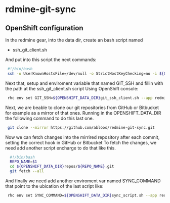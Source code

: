 rdmine-git-sync
================

## OpenShift configuration

In the redmine gear, into the data dir, create an bash script named

* ssh_git_client.sh

And put into this script the next commands:

```bash
 #!/bin/bash
 ssh -o UserKnownHostsFile=/dev/null -o StrictHostKeyChecking=no -i ${OPENSHIFT_APP_SSH_KEY} $1 $2
```

Next that, setup and enviroment variable that named GIT_SSH and fillin with the path at the ssh_git_client.sh script
Using OpenShift console:

```bash 
 rhc env set GIT_SSH=${OPENSHIFT_DATA_DIR}git_ssh_client.sh --app redmine
```

Next, we are beable to clone our git repositories from GitHub or Bitbucket for example as a mirror of that ones.
Running in the OPENSHIFT_DATA_DIR the following command to do this last one.

```bash
 git clone --mirror https://github.com/abloos/redmine-git-sync.git
```

Now we can fetch changes into the mirrired repository after each commit, setting the correct hook in GitHub or Bitbucket
To fetch the changes, we need add another script encharge to do that like this.

```bash
  #!/bin/bash
  REPO_NAME=$1
  cd ${OPENSHIFT_DATA_DIR}repos/${REPO_NAME}.git
  git fetch --all
```

And finally we need add another enviroment var named SYNC_COMMAND that point to the ubication of the last script like:

```bash
 rhc env set SYNC_COMMAND=${OPENSHIFT_DATA_DIR}sync_script.sh --app redmine
```
